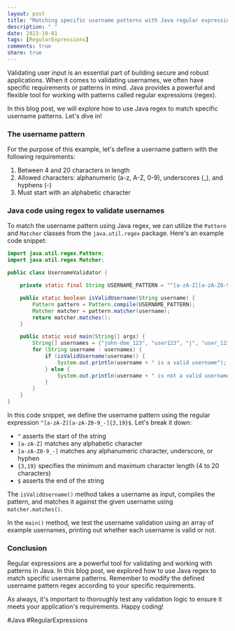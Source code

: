 ```yaml
---
layout: post
title: "Matching specific username patterns with Java regular expressions"
description: " "
date: 2023-10-01
tags: [RegularExpressions]
comments: true
share: true
---
```


Validating user input is an essential part of building secure and robust applications. When it comes to validating usernames, we often have specific requirements or patterns in mind. Java provides a powerful and flexible tool for working with patterns called regular expressions (regex).

In this blog post, we will explore how to use Java regex to match specific username patterns. Let's dive in!

### The username pattern

For the purpose of this example, let's define a username pattern with the following requirements:

1. Between 4 and 20 characters in length
2. Allowed characters: alphanumeric (a-z, A-Z, 0-9), underscores (_), and hyphens (-)
3. Must start with an alphabetic character

### Java code using regex to validate usernames

To match the username pattern using Java regex, we can utilize the `Pattern` and `Matcher` classes from the `java.util.regex` package. Here's an example code snippet:

```java
import java.util.regex.Pattern;
import java.util.regex.Matcher;

public class UsernameValidator {

    private static final String USERNAME_PATTERN = "^[a-zA-Z][a-zA-Z0-9_-]{3,19}$";

    public static boolean isValidUsername(String username) {
        Pattern pattern = Pattern.compile(USERNAME_PATTERN);
        Matcher matcher = pattern.matcher(username);
        return matcher.matches();
    }

    public static void main(String[] args) {
        String[] usernames = {"john-doe_123", "user123", "j", "user_123_long_username"};
        for (String username : usernames) {
            if (isValidUsername(username)) {
                System.out.println(username + " is a valid username");
            } else {
                System.out.println(username + " is not a valid username");
            }
        }
    }
}
```

In this code snippet, we define the username pattern using the regular expression `^[a-zA-Z][a-zA-Z0-9_-]{3,19}$`. Let's break it down:

- `^` asserts the start of the string
- `[a-zA-Z]` matches any alphabetic character
- `[a-zA-Z0-9_-]` matches any alphanumeric character, underscore, or hyphen
- `{3,19}` specifies the minimum and maximum character length (4 to 20 characters)
- `$` asserts the end of the string

The `isValidUsername()` method takes a username as input, compiles the pattern, and matches it against the given username using `matcher.matches()`.

In the `main()` method, we test the username validation using an array of example usernames, printing out whether each username is valid or not.

### Conclusion

Regular expressions are a powerful tool for validating and working with patterns in Java. In this blog post, we explored how to use Java regex to match specific username patterns. Remember to modify the defined username pattern regex according to your specific requirements.

As always, it's important to thoroughly test any validation logic to ensure it meets your application's requirements. Happy coding!

#Java #RegularExpressions